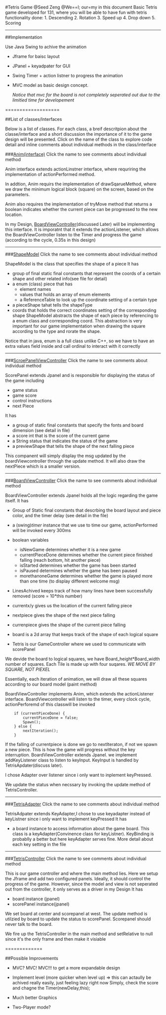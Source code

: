 #Tetris Game
    @Seed Zeng
    @We==I; our=my in this document
    Basic Tetris game developed for 131, where you will be able to have fun with tetris
    functionality done:
    1.  Descending 
    2.  Rotation
    3.  Speed up 
    4.  Drop down
    5.  Scoring
    
 --------------------------------
##Implementation
  
Use Java Swing to achive the animation
 * Jframe for baisc layout
 * JPanel + keyadpater for GUI
 * Swing Timer + action listner to progress the animation
 * MVC model as basic design concept. 
 
	*Notice that mvc for the board is not completely seperated out due to the limitied time for developement* 

===================  

##List of classes/Interfaces

Below is a list of classes. 
For each class, a breif descritpion about the classe/interface and a short discussion the importance of it to the game design will be presented.
        Click on the name of the class to explore code detail and inline comments about individual methods in the class/interface

###[Anim(interface)](./Anim.java)
        Click the name to see comments about individual method

Anim interface extends actionLinstner interface, where requriring the implementation of actionPerformed method.

In addtion, Anim requirs the implementation of drawSqarueMethod, where we draw the minimum logical block (square) on the screen, based on the parameters. 

Anim also requires the implementation of tryMove method that returns a boolean indicates whether the current piece can be progressed to the new location.

In my Design, [BoardViewController](./BoardViewController.java)(discussed Later) will be implementing this interface. It is imporatnt that it extends the actionListener, which allows the BoardViewController listen to the Timer and progress the game (according to the cycle, 0.35s in this design)

-----------------------


###[ShapeModel](./ShapeModel.java)
        Click the name to see comments about individual method

ShapeModel is the class that specifies the shape of a piece 
It has 
  * group of final static final constants that represent the coords of a certain shape and other related info(see file for detail)
  *  a enum (class) piece that has
     * element names
     * values that holds an array of enum elements
     * a ReferenceTable to look up the coordinate setting of a certain type
  * a pieceShape tahat tells the shapeType 
  * coords that holds the correct coordinates setting of the corresponding shape
ShapeModel abstracts the shape of each piece by referencing to a enum class and corresponding coord. This abstraction is very important for our game implementation when drawing the square according to the type and rorate the shape. 

Notice that in java, enum is a full class unlike C++, so we have to have an extra values field inside and call ordinal to interact with it correctly 

-------------------

###[ScroePanelViewController](./ScorePanelViewController.java)
        Click the name to see comments about individual method

ScorePanel extends Jpanel and is responsible for displaying the status of the game including
  * game status
  * game score
  * control instructions
  * next Piece

It has 
  *  a group of static final constants that specify the fonts and board dimension (see detail in file)
  *  a score int that is the score of the current game
  *  a String status that indicates the status of the game
  *  a previewShape that tells the shape of the next falling piece 

This companent will simply display the msg updated by the boardViewcontroller through the update method. It will also draw the nextPiece which is a smaller version.

---------------------

###[BoardViewController](./BoardViewController.java)
        Click the name to see comments about individual method

BoardViewController extends Jpanel holds all the logic regarding the game itself. 
It has 
  * Group of Static final constants that descrbing the board layout and piece color, and the timer delay (see detail in the file)
  * a (swing)*timer* instance that we use to time our game, actionPerformed will be invoked every 300ms
  * boolean variables
    * isNewGame determines whether it is a new game
    * currentPieceDone determines whether the current piece finished falling (reach bottom, hit another piece)
    * isStarted determines whether the game has been started 
    * isPaused determines whether the game has been paused
    * morethanoneGame determines whether the game is played more than one time (to display different welcome msg)

  * LinesAchived keeps track of how many lines have been successfully removed (score = 10*this number)
  * currentx/y gives us the location of the  current falling piece 
  * nextpiece gives the shape of the next piece falling
  * currenpiece gives the shape of the current piece falling
  * board is a 2d array that keeps track of the shape of each logical square 
  * Tetris is our GameController where we used to communicate with scorePanel

We devide the board to logical squares, we have Board_height*Board_width number of squares. Each Tile is made up with four suqares. *WE MOVE BY SQUARE, NOT PIEXEL*

Essentially, each iteration of animation, we will draw all these squares according to our board model (paint method)

BoardViewController implements Anim, which extends the actionListener interface. BoardViewcontroller will listen to the timer, every clock cycle, actionPerforemd of this classwill be invoked 

        
        if (currentPieceDone) {
			currentPieceDone = false;
			Spawn();
		} else {
			nextIteration();
		}
	
        
If the falling of currentpiece is done we go to nextIteraton, if not we spawn a new piece. This is how the game will progress without the key interruption. 
BoardViewController extends Jpanel. we implement addKeyListener class to listen to keyInput. KeyInput is handled by TetrisApdater(discuss later).

I chose Adapter over listener since i only want to inplement keyPressed.

We update the status when necssary by invoking the update method of TetrisController.

------------


###[TetrisAdapter](./TetrisAdapter.java)
        Click the name to see comments about individual method


TetrisAdpater extends KeyAdapter,I chose to use keyadapter instead of keyListner since i only want to implement keyPressed 
It has 
  * a board instance to access information about the game board.
This class is a keyAdapter(Convinence class for keyListner). KeyBinding is probablly a better but here keyAdapter serves fine. More detail about each key setting in the file

---------------------

###[TetrisController](./TetrisController.java)
        Click the name to see comments about individual method

 
This is our game controller and where the main method lies. Here we setup the Jframe and add two configured panels. Ideally, it should control the progress of the game. However, since the model and view is not seperated out from the controller, it only serves as a driver in my Design
It has 
  *  board instance (jpanel)
  *  scorePanel instance(jpanel)
 
We set board at center and scorepanel at west. The update method is utilzied by board to update the status to scorePanel. Scorepanel should never talk to the board.

We fire up the TetrisController in the main method and setRelative to null since it's the only frame and then make it visiable

=============

##Possible Improvements

  * MVC? MVC! MVC!!! to get a more expandable design
  * Implement level (more quicker when level up) => this can actaully be achived really easily, just feeling lazy right now
    Simply, check the score and chagne the Timer(newDelay,this);

  * Much better Graphics
  * Two-Player mode?

